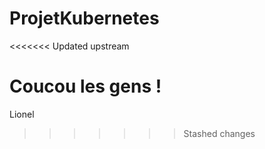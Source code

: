 # ProjetKubernetes
<<<<<<< Updated upstream

Coucou les gens !
=======
Lionel
>>>>>>> Stashed changes
